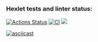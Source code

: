 ### Hexlet tests and linter status:
[![Actions Status](https://github.com/Agrarox666/python-project-50/workflows/hexlet-check/badge.svg)](https://github.com/Agrarox666/python-project-50/actions) [![CI](https://github.com/Agrarox666/python-project-50/actions/workflows/test.yml/badge.svg)](https://github.com/Agrarox666/python-project-50/actions/workflows/test.yml) <a href="https://codeclimate.com/github/Agrarox666/python-project-50/maintainability"><img src="https://api.codeclimate.com/v1/badges/fc1464fbf627ca6f83e8/maintainability" /></a>

[![asciicast](https://asciinema.org/a/DRYXbONtSJODDWQtg0ULygbyK.svg)](https://asciinema.org/a/DRYXbONtSJODDWQtg0ULygbyK)

